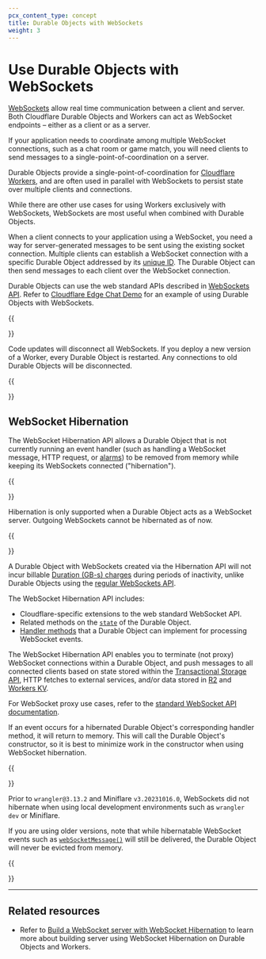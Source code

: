 ```yaml
---
pcx_content_type: concept
title: Durable Objects with WebSockets
weight: 3
---
```


# Use Durable Objects with WebSockets

[WebSockets](/durable-objects/api/websockets/) allow real time communication between a client and server. Both Cloudflare Durable Objects and Workers can act as WebSocket endpoints – either as a client or as a server.

If your application needs to coordinate among multiple WebSocket connections, such as a chat room or game match, you will need clients to send messages to a single-point-of-coordination on a server.

Durable Objects provide a single-point-of-coordination for [Cloudflare Workers](/workers/), and are often used in parallel with WebSockets to persist state over multiple clients and connections.

While there are other use cases for using Workers exclusively with WebSockets, WebSockets are most useful when combined with Durable Objects.

When a client connects to your application using a WebSocket, you need a way for server-generated messages to be sent using the existing socket connection. Multiple clients can establish a WebSocket connection with a specific Durable Object addressed by its [unique ID](/durable-objects/configuration/access-durable-object-from-a-worker/#1-create-durable-object-ids). The Durable Object can then send messages to each client over the WebSocket connection.

Durable Objects can use the web standard APIs described in [WebSockets API](/durable-objects/api/websockets/). Refer to [Cloudflare Edge Chat Demo](https://github.com/cloudflare/workers-chat-demo) for an example of using Durable Objects with WebSockets.

{{<Aside type="warning" header="WebSockets disconnection">}}

Code updates will disconnect all WebSockets. If you deploy a new version of a Worker, every Durable Object is restarted. Any connections to old Durable Objects will be disconnected.

{{</Aside>}}

## WebSocket Hibernation

The WebSocket Hibernation API allows a Durable Object that is not currently running an event handler (such as handling a WebSocket message, HTTP request, or [alarms](/durable-objects/api/alarms/)) to be removed from memory while keeping its WebSockets connected ("hibernation").

{{<Aside type="note">}}

Hibernation is only supported when a Durable Object acts as a WebSocket server. Outgoing WebSockets cannot be hibernated as of now.

{{</Aside>}}

A Durable Object with WebSockets created via the Hibernation API will not incur billable [Duration (GB-s) charges](/durable-objects/platform/pricing/) during periods of inactivity, unlike Durable Objects using the [regular WebSockets API](/workers/runtime-apis/websockets/).

The WebSocket Hibernation API includes:

* Cloudflare-specific extensions to the web standard WebSocket API.
* Related methods on the [`state`](/durable-objects/api/websockets/#state-methods) of the Durable Object.
* [Handler methods](/durable-objects/api/websockets/#handler-methods) that a Durable Object can implement for processing WebSocket events.

The WebSocket Hibernation API enables you to terminate (not proxy) WebSocket connections within a Durable Object, and push messages to all connected clients based on state stored within the [Transactional Storage API](/durable-objects/api/transactional-storage-api/), HTTP fetches to external services, and/or data stored in [R2](/r2/) and [Workers KV](/kv/api/).

For WebSocket proxy use cases, refer to the [standard WebSocket API documentation](/workers/examples/websockets/#write-a-websocket-client).

If an event occurs for a hibernated Durable Object's corresponding handler method, it will return to memory. This will call the Durable Object's constructor, so it is best to minimize work in the constructor when using WebSocket hibernation.

{{<Aside type="warning" header="Support for local development">}}

Prior to `wrangler@3.13.2` and Miniflare `v3.20231016.0`, WebSockets did not hibernate when using local development environments such as `wrangler dev` or Miniflare.

If you are using older versions, note that while hibernatable WebSocket events such as [`webSocketMessage()`](/durable-objects/api/websockets/#websocketmessage) will still be delivered, the Durable Object will never be evicted from memory.

{{</Aside>}}

---

## Related resources

- Refer to [Build a WebSocket server with WebSocket Hibernation](/durable-objects/examples/websocket-hibernation-server/) to learn more about building server using WebSocket Hibernation on Durable Objects and Workers.